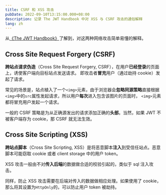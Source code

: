 ```yaml
---
title: CSRF 和 XSS 攻击
pubDate: 2022-09-10T13:15:00.000+08:00
description: 记录 The JWT Handbook 中对 XSS 与 CSRF 攻击的通俗解释
lang: zh
---
```


从[《The JWT Handbook》](https://auth0.com/resources/ebooks/jwt-handbook)了解到，对这两种网络攻击简单易懂的解释。

## Cross Site Request Forgery (CSRF)

**跨站点请求伪造**（Cross Site Request Forgery, CSRF），在用户**已经登录**的页面上，诱使客户端向目标站点发送请求。
即攻击者**冒充**用户（通过劫持 cookie）发起了请求。

常见的场景是，站点植入了一个`<img>`元素，由于浏览器会**忽略同源策略**直接根据`<img>`中的`src`属性发起请求，所以用户**每次**进入包含该图片的页面时，
`<img>`元素都将冒充用户发起一个请求。

一般的 CSRF 策略是为从正确源发出的请求添加正确的**头部**。当然，如果 JWT 不被客户端存为 cookie，那 CSRF 就无法生效。

## Cross Site Scripting (XSS)

**跨站点脚本**（Cross Site Scripting, XSS）是将恶意脚本**注入**到受信任站点。恶意脚本可能窃取 cookie 或者 client storage 中的用户 token。

XSS 攻击一般由不对**传入后端**的数据做合适的校验引起的，类似于 sql 注入攻击。

同样，防止 XSS 攻击需要在后端对传入的数据做相应处理。如果使用了 cookie，那么将其设置为`HttpOnly`的，可以防止用户 token 被劫持。
